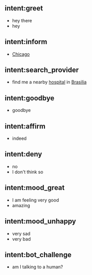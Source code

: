 ## intent:greet
- hey there
- hey

## intent:inform
- [Chicago](location)

## intent:search_provider
- find me a nearby [hospital](facility) in [Brasilia](location)

## intent:goodbye
- goodbye

## intent:affirm
- indeed

## intent:deny
- no
- I don't think so

## intent:mood_great
- I am feeling very good
- amazing

## intent:mood_unhappy
- very sad
- very bad

## intent:bot_challenge
- am I talking to a human?
